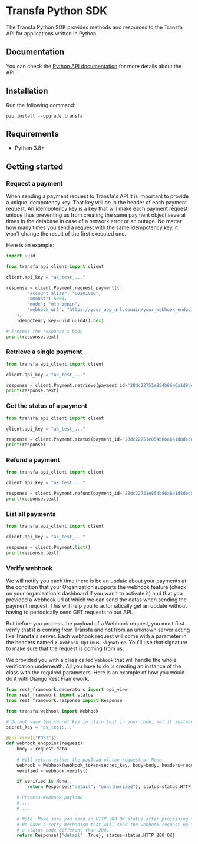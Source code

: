 # Transfa Python SDK

The Transfa Python SDK provides methods and resources to the Transfa API for applications written in Python. 

## Documentation

You can check the [Python API documentation](https://docs.transfapp.com/sdk/python/) for more details about the API. 

## Installation

Run the following command:

```shell
pip install --upgrade transfa
```

## Requirements
- Python 3.8+ 

## Getting started

### Request a payment

When sending a payment request to Transfa's API it is important to provide a unique idempotency key. That key will be in the header of each payment request. An idempotency key is a key that will make each payment request unique thus preventing us from creating the same payment object several times in the database in case of a network error or an outage. No matter how many times you send a request with the same idempotency key, it won't change the result of the first executed one.

Here is an example:

```python
import uuid

from transfa.api_client import client

client.api_key = "ak_test_..."

response = client.Payment.request_payment({
        "account_alias": "60201010",
        "amount": 5000,
        "mode": "mtn-benin",
        "webhook_url": "https://your_app_url.domain/your_webhook_endpoint/" # Optional
    },
    idempotency_key=uuid.uuid4().hex)

# Process the response's body
print(response.text)
```

### Retrieve a single payment

```python
from transfa.api_client import client

client.api_key = "ak_test_..."

response = client.Payment.retrieve(payment_id="28dc22751e854b86a6a1d8ded87a83")
print(response.text)
```

### Get the status of a payment

```python
from transfa.api_client import client

client.api_key = "ak_test_..."

response = client.Payment.status(payment_id="28dc22751e854b86a6a1d8ded87a83")
print(response)
```

### Refund a payment

```python
from transfa.api_client import client

client.api_key = "ak_test_..."

response = client.Payment.refund(payment_id="28dc22751e854b86a6a1d8ded87a83")
print(response.text)
```

### List all payments

```python
from transfa.api_client import client

client.api_key = "ak_test_..."

response = client.Payment.list()
print(response.text)
```

### Verify webhook
We will notify you each time there is be an update about your payments at the condition that your Organization supports the webhook feature (check on your organization's dashboard if you wan't to activate it) and that you provided a webhook url at which we can send the datas when sending the payment request. This will help you to automatically get an update without having to periodically send GET requests to our API.

But before you process the payload of a Webhook request, you must first verify that it is coming from Transfa and not from an unknown server acting like Transfa's server. Each webhook request will come with a parameter in the headers named `X-Webhook-Optimus-Signature`. You'll use that signature to make sure that the request is coming from us.

We provided you with a class called `Webhook` that will handle the whole verification underneath. All you have to do is creating an instance of the class with the required parameters.
Here is an example of how you would do it with Django Rest Framework.

```python
from rest_framework.decorators import api_view
from rest_framework import status
from rest_framework.response import Response

from transfa.webhook import Webhook

# Do not save the secret key in plain text in your code, set it instead as an environment variable.
secret_key = 'ps_test:...'

@api_view(["POST"])
def webhook_endpoint(request):
    body = request.data
    
    # Will return either the payload of the request or None.
    webhook = Webhook(webhook_token=secret_key, body=body, headers=request.headers)
    verified = webhook.verify()

    if verified is None:
        return Response({"detail": "unauthorized"}, status=status.HTTP_401_UNAUTHORIZED)

    # Process Webhook payload
    # ...
    # ...

    # Note: Make sure you send an HTTP 200 OK status after processing the payload
    # We have a retry mechanism that will send the webhook request up to 3 time in case you return
    # a status code different than 200.
    return Response({"detail": True}, status=status.HTTP_200_OK)
```
